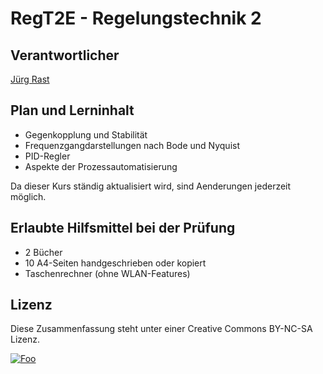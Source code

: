 # RegT2E - Regelungstechnik 2

## Verantwortlicher

[Jürg Rast](https://github.com/jrast)

## Plan und Lerninhalt
 * Gegenkopplung und Stabilität
 * Frequenzgangdarstellungen nach Bode und Nyquist
 * PID-Regler
 * Aspekte der Prozessautomatisierung

Da dieser Kurs ständig aktualisiert wird, sind Aenderungen jederzeit möglich.

## Erlaubte Hilfsmittel bei der Prüfung
 * 2 Bücher
 * 10 A4-Seiten handgeschrieben oder kopiert
 * Taschenrechner (ohne WLAN-Features)

## Lizenz
Diese Zusammenfassung steht unter einer Creative Commons BY-NC-SA Lizenz.

[![Foo](http://i.creativecommons.org/l/by-nc-sa/3.0/88x31.png)](http://creativecommons.org/licenses/by-nc-sa/3.0/)